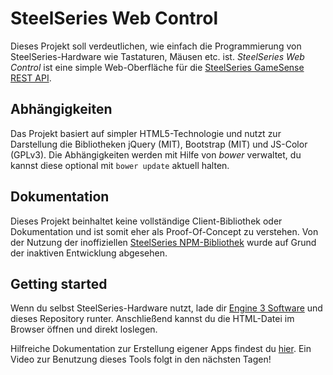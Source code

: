 # SteelSeries Web Control
Dieses Projekt soll verdeutlichen, wie einfach die Programmierung von SteelSeries-Hardware wie Tastaturen, Mäusen etc. ist.
_SteelSeries Web Control_ ist eine simple Web-Oberfläche für die [SteelSeries GameSense REST API](https://github.com/SteelSeries/gamesense-sdk).

## Abhängigkeiten
Das Projekt basiert auf simpler HTML5-Technologie und nutzt zur Darstellung die Bibliotheken jQuery (MIT), Bootstrap (MIT) und JS-Color (GPLv3).
Die Abhängigkeiten werden mit Hilfe von *bower* verwaltet, du kannst diese optional mit ```bower update``` aktuell halten.

## Dokumentation
Dieses Projekt beinhaltet keine vollständige Client-Bibliothek oder Dokumentation und ist somit eher als Proof-Of-Concept zu verstehen.
Von der Nutzung der inoffiziellen [SteelSeries NPM-Bibliothek](https://github.com/cschuller/gamesense-client) wurde auf Grund der inaktiven Entwicklung abgesehen.

## Getting started
Wenn du selbst SteelSeries-Hardware nutzt, lade dir [Engine 3 Software](https://de.steelseries.com/engine) und dieses Repository runter.
Anschließend kannst du die HTML-Datei im Browser öffnen und direkt loslegen.

Hilfreiche Dokumentation zur Erstellung eigener Apps findest du [hier](https://github.com/SteelSeries/gamesense-sdk/blob/master/doc/api/sending-game-events.md).
Ein Video zur Benutzung dieses Tools folgt in den nächsten Tagen!